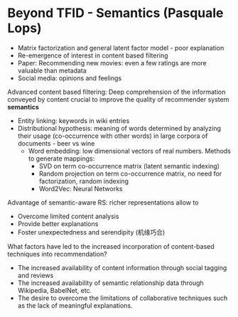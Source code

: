 # Beyond TFID - Semantics (Pasquale Lops) 

- Matrix factorization and general latent factor model - poor explanation 
- Re-emergence of interest in content based filtering 
- Paper: Recommending new movies: even a few ratings are more valuable than metadata
- Social media: opinions and feelings 


Advanced content based filtering: Deep comprehension of the information conveyed by content crucial to improve the quality of recommender system **semantics** 
- Entity linking: keywords in wiki entries 
- Distributional hypothesis: meaning of words determined by analyzing their usage (co-occurrence with other words) in large corpora of documents - beer vs wine
  - Word embedding: low dimensional vectors of real numbers. Methods to generate mappings:
    - SVD on term co-occurrence matrix (latent semantic indexing)
    - Random projection on term co-occurrence matrix, no need for factorization, random indexing 
    - Word2Vec: Neural Networks 


Advantage of semantic-aware RS: richer representations allow to 
- Overcome limited content analysis
- Provide better explanations 
- Foster unexpectedness and serendipity (机缘巧合)


What factors have led to the increased incorporation of content-based techniques into recommendation?
- The increased availability of content information through social tagging and reviews
- The increased availability of semantic relationship data through Wikipedia, BabelNet, etc.
- The desire to overcome the limitations of collaborative techniques such as the lack of meaningful explanations.

 

